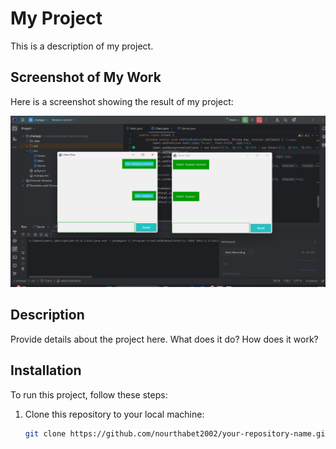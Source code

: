 # My Project

This is a description of my project.

## Screenshot of My Work
Here is a screenshot showing the result of my project:

![Screenshot](./screenshots/chat.png)

## Description
Provide details about the project here. What does it do? How does it work?

## Installation
To run this project, follow these steps:

1. Clone this repository to your local machine:
   ```bash
   git clone https://github.com/nourthabet2002/your-repository-name.git
